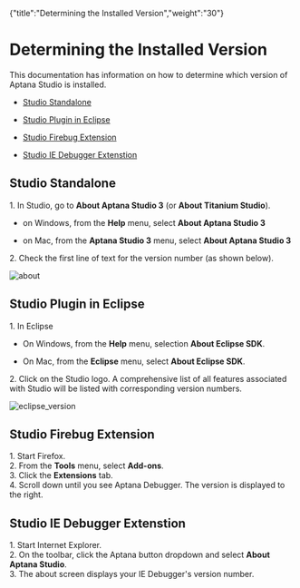 {"title":"Determining the Installed Version","weight":"30"} 

# Determining the Installed Version

This documentation has information on how to determine which version of Aptana Studio is installed.

*   [Studio Standalone](#StudioStandalone)
    
*   [Studio Plugin in Eclipse](#StudioPlugininEclipse)
    
*   [Studio Firebug Extension](#StudioFirebugExtension)
    
*   [Studio IE Debugger Extenstion](#StudioIEDebuggerExtenstion)
    

## Studio Standalone

1\. In Studio, go to **About Aptana Studio 3** (or **About Titanium Studio**).

*   on Windows, from the **Help** menu, select **About Aptana Studio 3**
    
*   on Mac, from the **Aptana Studio 3** menu, select **About Aptana Studio 3**
    

2\. Check the first line of text for the version number (as shown below).

![about](/Images/appc/download/attachments/30083271/about.png)

## Studio Plugin in Eclipse

1\. In Eclipse

*   On Windows, from the **Help** menu, selection **About Eclipse SDK**.
    
*   On Mac, from the **Eclipse** menu, select **About Eclipse SDK**.
    

2\. Click on the Studio logo. A comprehensive list of all features associated with Studio will be listed with corresponding version numbers.

![eclipse_version](/Images/appc/download/attachments/30083271/eclipse_version.png)

## Studio Firebug Extension

1\. Start Firefox.  
2\. From the **Tools** menu, select **Add-ons**.  
3\. Click the **Extensions** tab.  
4\. Scroll down until you see Aptana Debugger. The version is displayed to the right.

## Studio IE Debugger Extenstion

1\. Start Internet Explorer.  
2\. On the toolbar, click the Aptana button dropdown and select **About Aptana Studio**.  
3\. The about screen displays your IE Debugger's version number.